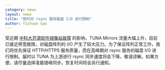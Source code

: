 ```yaml
---
category: news
layout: news
title: "暂时对 rsync 服务磁盘 I/O 进行限制"
author: Yichuan Gao
---
```


受近期 [中科大开源软件镜像站故障](https://servers.ustclug.org/2016/11/mirrors-services-outage/) 的影响，TUNA Mirrors 流量大幅上升，目前已接近带宽极限，对磁盘阵列的 I/O 产生了较大压力。为了保证阵列正常工作，我们将优先保证 HTTP/HTTPS 服务质量，而在高峰期对 rsync 服务的磁盘 I/O 进行限制。届时以 TUNA 为上游进行 rsync 同步速度将会下降，敬请谅解。如果方便，请尽量选择凌晨错峰同步。恢复时间将会另行通知。
